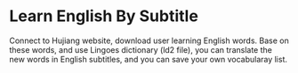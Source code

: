 Learn English By Subtitle
==============
Connect to Hujiang website, download user learning English words. Base on these words, and use Lingoes dictionary (ld2 file), you can translate the new words in English subtitles, and you can save your own vocabularay list.
